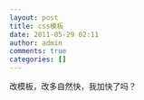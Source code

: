 ```yaml
---
layout: post
title: css模板
date: 2011-05-29 02:11
author: admin
comments: true
categories: []
---
```

改模板，改多自然快，我加快了吗？
